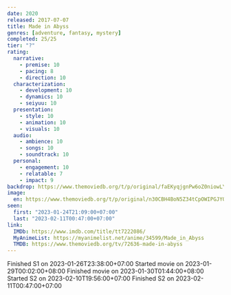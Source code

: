 ```yaml
---
date: 2020
released: 2017-07-07
title: Made in Abyss
genres: [adventure, fantasy, mystery]
completed: 25/25
tier: "?"
rating:
  narrative:
    - premise: 10
    - pacing: 8
    - direction: 10
  characterization:
    - development: 10
    - dynamics: 10
    - seiyuu: 10
  presentation:
    - style: 10
    - animation: 10
    - visuals: 10
  audio:
    - ambience: 10
    - songs: 10
    - soundtrack: 10
  personal:
    - engagement: 10
    - relatable: 7
    - impact: 9
backdrop: https://www.themoviedb.org/t/p/original/faEKyqjgnPw6oZ0niowLYsjT5qD.jpg
image:
  en: https://www.themoviedb.org/t/p/original/n30CBH4BoN5Z34tCpOWIPGJYOaS.jpg
seen:
  first: "2023-01-24T21:09:00+07:00"
  last: "2023-02-11T00:47:00+07:00"
link:
  IMDb: https://www.imdb.com/title/tt7222086/
  MyAnimeList: https://myanimelist.net/anime/34599/Made_in_Abyss
  TMDB: https://www.themoviedb.org/tv/72636-made-in-abyss
---
```


Finished S1 on 2023-01-26T23:38:00+07:00
Started movie on 2023-01-29T00:02:00+08:00
Finished movie on 2023-01-30T01:44:00+08:00
Started S2 on 2023-02-10T19:56:00+07:00
Finished S2 on 2023-02-11T00:47:00+07:00
